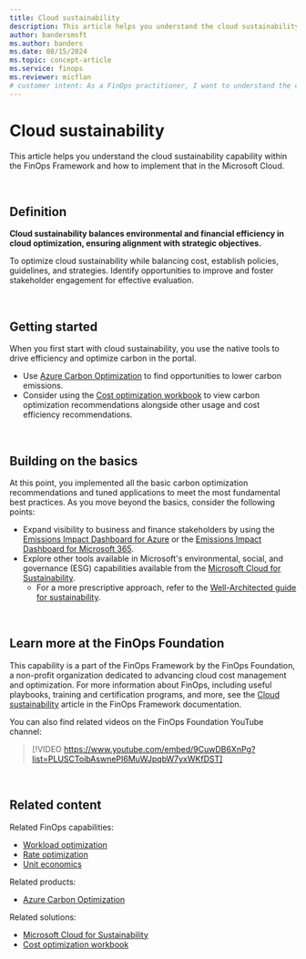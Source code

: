 ```yaml
---
title: Cloud sustainability
description: This article helps you understand the cloud sustainability capability within the FinOps Framework and how to implement that in the Microsoft Cloud.
author: bandersmsft
ms.author: banders
ms.date: 08/15/2024
ms.topic: concept-article
ms.service: finops
ms.reviewer: micflan
# customer intent: As a FinOps practitioner, I want to understand the cloud sustainability capability so that I can implement that in the Microsoft cloud.
---
```


<!-- markdownlint-disable-next-line MD025 -->
# Cloud sustainability

This article helps you understand the cloud sustainability capability within the FinOps Framework and how to implement that in the Microsoft Cloud.

<br>

## Definition

**Cloud sustainability balances environmental and financial efficiency in cloud optimization, ensuring alignment with strategic objectives.**

To optimize cloud sustainability while balancing cost, establish policies, guidelines, and strategies. Identify opportunities to improve and foster stakeholder engagement for effective evaluation.

<br>

## Getting started

When you first start with cloud sustainability, you use the native tools to drive efficiency and optimize carbon in the portal.

- Use [Azure Carbon Optimization](/azure/carbon-optimization/overview) to find opportunities to lower carbon emissions.
- Consider using the [Cost optimization workbook](../../toolkit/workbooks/optimization.md) to view carbon optimization recommendations alongside other usage and cost efficiency recommendations. 
<br>

## Building on the basics

At this point, you implemented all the basic carbon optimization recommendations and tuned applications to meet the most fundamental best practices. As you move beyond the basics, consider the following points:

- Expand visibility to business and finance stakeholders by using the [Emissions Impact Dashboard for Azure](/power-bi/connect-data/service-connect-to-emissions-impact-dashboard) or the [Emissions Impact Dashboard for Microsoft 365](/power-bi/connect-data/service-connect-to-emissions-impact-dashboard).
- Explore other tools available in Microsoft's environmental, social, and governance (ESG) capabilities available from the [Microsoft Cloud for Sustainability](/industry/sustainability/overview).
  - For a more prescriptive approach, refer to the [Well-Architected guide for sustainability](/industry/well-architected/sustainability).

<br>

## Learn more at the FinOps Foundation

This capability is a part of the FinOps Framework by the FinOps Foundation, a non-profit organization dedicated to advancing cloud cost management and optimization. For more information about FinOps, including useful playbooks, training and certification programs, and more, see the [Cloud sustainability](https://www.finops.org/framework/capabilities/cloud-sustainability/) article in the FinOps Framework documentation.

You can also find related videos on the FinOps Foundation YouTube channel:

> [!VIDEO https://www.youtube.com/embed/9CuwDB6XnPg?list=PLUSCToibAswnePI6MuWJpqbW7yxWKfDST]

<br>

## Related content

Related FinOps capabilities:

- [Workload optimization](./workloads.md)
- [Rate optimization](./rates.md)
- [Unit economics](../quantify/unit-economics.md)

Related products:

- [Azure Carbon Optimization](/azure/carbon-optimization)

Related solutions:

- [Microsoft Cloud for Sustainability](https://www.microsoft.com/sustainability/cloud)
- [Cost optimization workbook](../../toolkit/workbooks/optimization.md)

<br>
